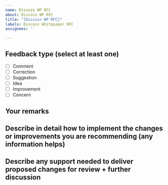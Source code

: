 ```yaml
---
name: Discoin WP RFC
about: Discoin WP RFC
title: "[Discoin WP RFC]"
labels: Discoin Whitepaper RFC
assignees: ''

---
```


## Feedback type (select at least one)
- [ ] Comment
- [ ] Correction
- [ ] Suggestion
- [ ] Idea
- [ ] Improvement
- [ ] Concern

## Your remarks

## Describe in detail how to implement the changes or improvements you are recommending (any information helps)

## Describe any support needed to deliver proposed changes for review + further discussion

